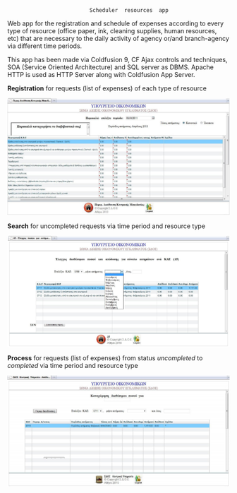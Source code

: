                               Scheduler  resources  app
                              
 Web app for the registration and schedule of expenses according to every type of resource (office paper, ink, cleaning supplies, human resources, etc) that are necessary to the daily activity of agency or/and branch-agency via different time periods.

This app has been made via Coldfusion 9, CF Ajax controls and techniques, SOA (Service Oriented Architecture) and SQL server as DBMS. Apache HTTP is used as HTTP Server along with Coldfusion App Server. 

 
**Registration** for requests (list of expenses) of each type of resource

![register.png](img/register.png "")

**Search** for uncompleted requests via time period and resource type

![search.png](img/search.png "")

**Process**  for requests (list of expenses) from status *uncompleted* to *completed* via time period and resource type
 
![process.png](img/process.png "")
